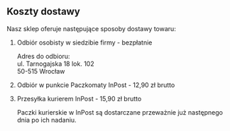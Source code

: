 ## Koszty dostawy

Nasz sklep oferuje następujące sposoby dostawy towaru:

1. Odbiór osobisty w siedzibie firmy - bezpłatnie

   Adres do odbioru:  
   ul. Tarnogajska 18 lok. 102  
   50-515 Wrocław

2. Odbiór w punkcie Paczkomaty InPost - 12,90 zł brutto
3. Przesyłka kurierem InPost - 15,90 zł brutto

   Paczki kurierskie w InPost są dostarczane przeważnie już następnego dnia po ich nadaniu.
